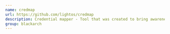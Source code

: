 ```yaml
---
name: credmap
url: https://github.com/lightos/credmap
description: Credential mapper - Tool that was created to bring awareness to the dangers of credential reuse. URL : https://github.com/lightos/credmap Groups : blackarch blackarch-misc blackarch-defensive
group: blackarch
---
```

